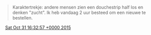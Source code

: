 > Karaktertrekje: andere mensen zien een douchestrip half los en denken "zucht"\. Ik heb vandaag 2 uur besteed om een nieuwe te bestellen\.

<img src="../../media/tweet.ico" width="12" /> [Sat Oct 31 16:32:57 +0000 2015](https://twitter.com/DromerDenker/status/660494678622629889)